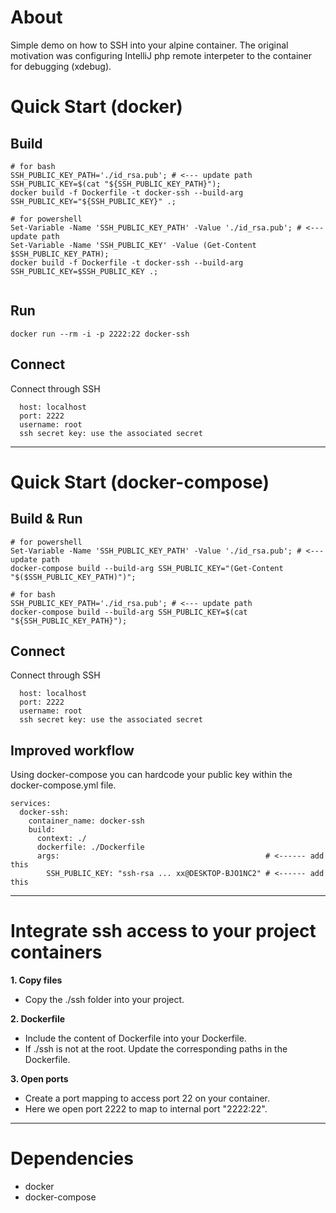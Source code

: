 # About
Simple demo on how to SSH into your alpine container. 
The original motivation was configuring IntelliJ php remote interpeter to the container for debugging (xdebug).

# Quick Start (docker)
## Build
```
# for bash
SSH_PUBLIC_KEY_PATH='./id_rsa.pub'; # <--- update path
SSH_PUBLIC_KEY=$(cat "${SSH_PUBLIC_KEY_PATH}");
docker build -f Dockerfile -t docker-ssh --build-arg SSH_PUBLIC_KEY="${SSH_PUBLIC_KEY}" .;

# for powershell
Set-Variable -Name 'SSH_PUBLIC_KEY_PATH' -Value './id_rsa.pub'; # <--- update path
Set-Variable -Name 'SSH_PUBLIC_KEY' -Value (Get-Content $SSH_PUBLIC_KEY_PATH);
docker build -f Dockerfile -t docker-ssh --build-arg SSH_PUBLIC_KEY=$SSH_PUBLIC_KEY .;


```

## Run
```
docker run --rm -i -p 2222:22 docker-ssh
```

## Connect
Connect through SSH
```
  host: localhost
  port: 2222
  username: root
  ssh secret key: use the associated secret
```

---

# Quick Start (docker-compose)
## Build & Run
```
# for powershell
Set-Variable -Name 'SSH_PUBLIC_KEY_PATH' -Value './id_rsa.pub'; # <--- update path
docker-compose build --build-arg SSH_PUBLIC_KEY="(Get-Content "$($SSH_PUBLIC_KEY_PATH)")";

# for bash
SSH_PUBLIC_KEY_PATH='./id_rsa.pub'; # <--- update path
docker-compose build --build-arg SSH_PUBLIC_KEY=$(cat "${SSH_PUBLIC_KEY_PATH}");
```

## Connect
Connect through SSH
```
  host: localhost
  port: 2222
  username: root
  ssh secret key: use the associated secret
```

## Improved workflow
Using docker-compose you can hardcode your public key within the docker-compose.yml file.
```
services:
  docker-ssh:
    container_name: docker-ssh
    build:
      context: ./
      dockerfile: ./Dockerfile
      args:                                              # <------ add this
        SSH_PUBLIC_KEY: "ssh-rsa ... xx@DESKTOP-BJO1NC2" # <------ add this
```

---

# Integrate ssh access to your project containers
**1. Copy files**
  - Copy the ./ssh folder into your project.

**2. Dockerfile**
  - Include the content of Dockerfile into your Dockerfile.
  - If ./ssh is not at the root. Update the corresponding paths in the Dockerfile.

**3. Open ports**
  - Create a port mapping to access port 22 on your container.
  - Here we open port 2222 to map to internal port "2222:22".

---

# Dependencies
  * docker
  * docker-compose
